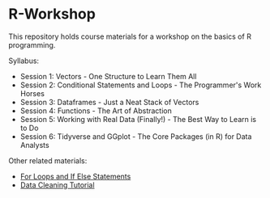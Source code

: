 # R-Workshop
This repository holds course materials for a workshop on the basics of R programming.

Syllabus:
- Session 1: Vectors - One Structure to Learn Them All
- Session 2: Conditional Statements and Loops - The Programmer's Work Horses
- Session 3: Dataframes - Just a Neat Stack of Vectors
- Session 4: Functions - The Art of Abstraction
- Session 5: Working with Real Data (Finally!) - The Best Way to Learn is to Do 
- Session 6: Tidyverse and GGplot - The Core Packages (in R) for Data Analysts

Other related materials:
- [For Loops and If Else Statements](https://msrcodelibrary.netlify.app/2020/06/13/for-loops-and-if-else-statements/)
- [Data Cleaning Tutorial](https://msrcodelibrary.netlify.app/2020/06/10/data-cleaning-tutorial/)
